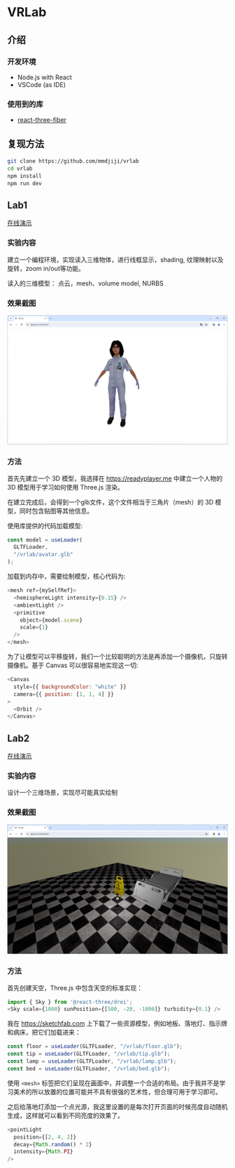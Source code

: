 # VRLab

## 介绍

### 开发环境

- Node.js with React
- VSCode (as IDE)

### 使用到的库

- [react-three-fiber](https://docs.pmnd.rs/react-three-fiber)

## 复现方法

```bash
git clone https://github.com/mmdjiji/vrlab
cd vrlab
npm install
npm run dev
```

## Lab1

[在线演示](https://jiji.pro/vrlab/#lab1)

### 实验内容

建立一个编程环境，实现读入三维物体，进行线框显示，shading, 纹理映射以及旋转，zoom in/out等功能。

读入的三维模型： 点云，mesh、volume model, NURBS

### 效果截图

![Lab1](assets/lab1.png)

### 方法

首先先建立一个 3D 模型，我选择在 https://readyplayer.me 中建立一个人物的 3D 模型用于学习如何使用 Three.js 渲染。

在建立完成后，会得到一个glb文件，这个文件相当于三角片（mesh）的 3D 模型，同时包含贴图等其他信息。

使用库提供的代码加载模型:
```js
const model = useLoader(
  GLTFLoader,
  "/vrlab/avatar.glb"
);
```

加载到内存中，需要绘制模型，核心代码为:
```js
<mesh ref={mySelfRef}>
  <hemisphereLight intensity={0.15} />
  <ambientLight />
  <primitive
    object={model.scene}
    scale={1}
  />
</mesh>
```

为了让模型可以平移旋转，我们一个比较聪明的方法是再添加一个摄像机，只旋转摄像机。基于 Canvas 可以很容易地实现这一切:
```js
<Canvas
  style={{ backgroundColor: "white" }}
  camera={{ position: [1, 1, 4] }}
>
  <Orbit />
</Canvas>
```

## Lab2

[在线演示](https://jiji.pro/vrlab/#lab2)

### 实验内容

设计一个三维场景，实现尽可能真实绘制

### 效果截图

![Lab2](assets/lab2.png)

### 方法

首先创建天空，Three.js 中包含天空的标准实现：
```js
import { Sky } from '@react-three/drei';
<Sky scale={1000} sunPosition={[500, -20, -1000]} turbidity={0.1} />
```

我在 https://sketchfab.com 上下载了一些资源模型，例如地板、落地灯、指示牌和病床，把它们加载进来：

```js
const floor = useLoader(GLTFLoader, "/vrlab/floor.glb");
const tip = useLoader(GLTFLoader, "/vrlab/tip.glb");
const lamp = useLoader(GLTFLoader, "/vrlab/lamp.glb");
const bed = useLoader(GLTFLoader, "/vrlab/bed.glb");
```

使用 `<mesh>` 标签把它们呈现在画面中，并调整一个合适的布局。由于我并不是学习美术的所以放置的位置可能并不具有很强的艺术性，但合理可用于学习即可。

之后给落地灯添加一个点光源，我这里设置的是每次打开页面的时候亮度自动随机生成，这样就可以看到不同亮度的效果了。

```js
<pointLight
  position={[2, 4, 2]}
  decay={Math.random() * 2}
  intensity={Math.PI}
/>
```
